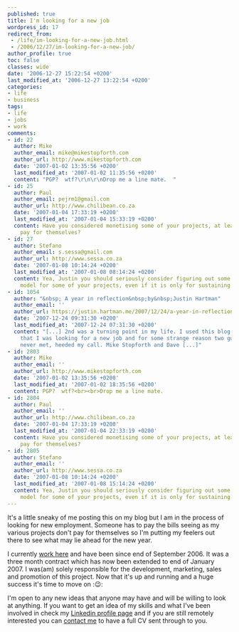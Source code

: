 ```yaml
---
published: true
title: I'm looking for a new job
wordpress_id: 17
redirect_from: 
 - /life/im-looking-for-a-new-job.html
 - /2006/12/27/im-looking-for-a-new-job/
author_profile: true
toc: false
classes: wide
date: '2006-12-27 15:22:54 +0200'
last_modified_at: '2006-12-27 13:22:54 +0200'
categories:
- life
- business
tags:
- life
- jobs
- work
comments:
- id: 22
  author: Mike
  author_email: mike@mikestopforth.com
  author_url: http://www.mikestopforth.com
  date: '2007-01-02 13:35:56 +0200'
  last_modified_at: '2007-01-02 11:35:56 +0200'
  content: "PGP?  wtf?\r\n\r\nDrop me a line mate.  "
- id: 25
  author: Paul
  author_email: pejrm1@gmail.com
  author_url: http://www.chilibean.co.za
  date: '2007-01-04 17:33:19 +0200'
  last_modified_at: '2007-01-04 15:33:19 +0200'
  content: Have you considered monetising some of your projects, at least let them
    pay for themselves?
- id: 27
  author: Stefano
  author_email: s.sessa@gmail.com
  author_url: http://www.sessa.co.za
  date: '2007-01-08 10:14:24 +0200'
  last_modified_at: '2007-01-08 08:14:24 +0200'
  content: Yea, Justin you should seriously consider figuring out some sort of revenue
    model for some of your projects, even if it is only for sustaining them.
- id: 1054
  author: "&nbsp; A year in reflection&nbsp;by&nbsp;Justin Hartman"
  author_email: ''
  author_url: https://justin.hartman.me/2007/12/24/a-year-in-reflection/
  date: '2007-12-24 09:31:30 +0200'
  last_modified_at: '2007-12-24 07:31:30 +0200'
  content: "[...] 2nd was a turning point in my life. I used this blog to advertise
    that I was looking for a new job and for some strange reason two guys, whom I&acirc;&euro;&trade;d
    never met, heeded my call. Mike Stopforth and Dave [...]"
- id: 2803
  author: Mike
  author_email: ''
  author_url: http://www.mikestopforth.com
  date: '2007-01-02 13:35:56 +0200'
  last_modified_at: '2007-01-02 18:35:56 +0200'
  content: PGP?  wtf?<br><br>Drop me a line mate.
- id: 2804
  author: Paul
  author_email: ''
  author_url: http://www.chilibean.co.za
  date: '2007-01-04 17:33:19 +0200'
  last_modified_at: '2007-01-04 22:33:19 +0200'
  content: Have you considered monetising some of your projects, at least let them
    pay for themselves?
- id: 2805
  author: Stefano
  author_email: ''
  author_url: http://www.sessa.co.za
  date: '2007-01-08 10:14:24 +0200'
  last_modified_at: '2007-01-08 15:14:24 +0200'
  content: Yea, Justin you should seriously consider figuring out some sort of revenue
    model for some of your projects, even if it is only for sustaining them.
---
```

It's a little sneaky of me posting this on my blog but I am in the process of looking for new employment. Someone has to pay the bills seeing as my various projects don't pay for themselves so I'm putting my feelers out there to see what may lie ahead for the new year.

I currently <a href="http://www.virtualstore.co.za">work here</a> and have been since end of September 2006. It was a three month contract which has now been extended to end of January 2007. I was(am) solely responsible for the development, marketing, sales and promotion of this project. Now that it's up and running and a huge success it's time to move on ::wink::

I'm open to any new ideas that anyone may have and will be willing to look at anything. If you want to get an idea of my skills and what I've been involved in check my <a href="http://www.linkedin.com/in/justinhartman">Linkedin profile page</a> and if you are still remotely interested you can <a href="/contact/">contact me</a> to have a full CV sent through to you.
